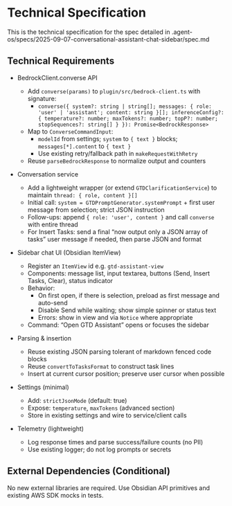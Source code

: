 # Technical Specification

This is the technical specification for the spec detailed in .agent-os/specs/2025-09-07-conversational-assistant-chat-sidebar/spec.md

## Technical Requirements

- BedrockClient.converse API
  - Add `converse(params)` to `plugin/src/bedrock-client.ts` with signature:
    - `converse({ system?: string | string[]; messages: { role: 'user' | 'assistant'; content: string }[]; inferenceConfig?: { temperature?: number; maxTokens?: number; topP?: number; stopSequences?: string[] } }): Promise<BedrockResponse>`
  - Map to `ConverseCommandInput`:
    - `modelId` from settings; `system` to `{ text }` blocks; `messages[*].content` to `{ text }`
    - Use existing retry/fallback path in `makeRequestWithRetry`
  - Reuse `parseBedrockResponse` to normalize output and counters

- Conversation service
  - Add a lightweight wrapper (or extend `GTDClarificationService`) to maintain `thread: { role, content }[]`
  - Initial call: `system = GTDPromptGenerator.systemPrompt` + first user message from selection; strict JSON instruction
  - Follow-ups: append `{ role: 'user', content }` and call `converse` with entire thread
  - For Insert Tasks: send a final “now output only a JSON array of tasks” user message if needed, then parse JSON and format

- Sidebar chat UI (Obsidian ItemView)
  - Register an `ItemView` id e.g. `gtd-assistant-view`
  - Components: message list, input textarea, buttons (Send, Insert Tasks, Clear), status indicator
  - Behavior:
    - On first open, if there is selection, preload as first message and auto-send
    - Disable Send while waiting; show simple spinner or status text
    - Errors: show in view and via `Notice` where appropriate
  - Command: “Open GTD Assistant” opens or focuses the sidebar

- Parsing & insertion
  - Reuse existing JSON parsing tolerant of markdown fenced code blocks
  - Reuse `convertToTasksFormat` to construct task lines
  - Insert at current cursor position; preserve user cursor when possible

- Settings (minimal)
  - Add: `strictJsonMode` (default: true)
  - Expose: `temperature`, `maxTokens` (advanced section)
  - Store in existing settings and wire to service/client calls

- Telemetry (lightweight)
  - Log response times and parse success/failure counts (no PII)
  - Use existing logger; do not log prompts or secrets

## External Dependencies (Conditional)

No new external libraries are required. Use Obsidian API primitives and existing AWS SDK mocks in tests.
